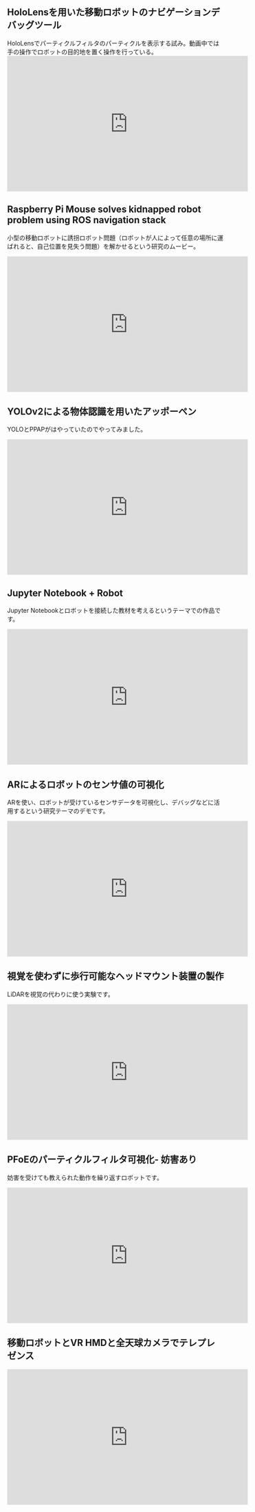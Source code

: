 <h2>HoloLensを用いた移動ロボットのナビゲーションデバッグツール</h2>
HoloLensでパーティクルフィルタのパーティクルを表示する試み。動画中では手の操作でロボットの目的地を置く操作を行っている。

<iframe src="https://www.youtube.com/embed/Kvja3ROYhB4" width="560" height="315" frameborder="0" allowfullscreen="allowfullscreen"></iframe>

<h2>Raspberry Pi Mouse solves kidnapped robot problem using ROS navigation stack</h2>

小型の移動ロボットに誘拐ロボット問題（ロボットが人によって任意の場所に運ばれると、自己位置を見失う問題）を解かせるという研究のムービー。

<iframe width="560" height="315" src="https://www.youtube.com/embed/ZaB9VDrkW28" frameborder="0" allow="accelerometer; autoplay; encrypted-media; gyroscope; picture-in-picture" allowfullscreen></iframe>

<h2>YOLOv2による物体認識を用いたアッポーペン</h2>

YOLOとPPAPがはやっていたのでやってみました。

<iframe width="560" height="315" src="https://www.youtube.com/embed/NnxcNu3dGdU" frameborder="0" allow="accelerometer; autoplay; encrypted-media; gyroscope; picture-in-picture" allowfullscreen></iframe>


<h2>Jupyter Notebook + Robot</h2>

Jupyter Notebookとロボットを接続した教材を考えるというテーマでの作品です。

<iframe width="560" height="315" src="https://www.youtube.com/embed/KiiLwgnJNnQ" frameborder="0" allow="accelerometer; autoplay; encrypted-media; gyroscope; picture-in-picture" allowfullscreen></iframe>

<h2>ARによるロボットのセンサ値の可視化</h2>

ARを使い、ロボットが受けているセンサデータを可視化し、デバッグなどに活用するという研究テーマのデモです。

<iframe width="560" height="315" src="https://www.youtube.com/embed/CPMrsBE1d30" frameborder="0" allow="accelerometer; autoplay; encrypted-media; gyroscope; picture-in-picture" allowfullscreen></iframe>

<h2>視覚を使わずに歩行可能なヘッドマウント装置の製作</h2>

LiDARを視覚の代わりに使う実験です。

<iframe width="560" height="315" src="https://www.youtube.com/embed/qUoPkOeB7qk" frameborder="0" allow="accelerometer; autoplay; encrypted-media; gyroscope; picture-in-picture" allowfullscreen></iframe>

<h2>PFoEのパーティクルフィルタ可視化- 妨害あり</h2>

妨害を受けても教えられた動作を繰り返すロボットです。

<iframe width="560" height="315" src="https://www.youtube.com/embed/exxJxSHOl-k" frameborder="0" allow="accelerometer; autoplay; encrypted-media; gyroscope; picture-in-picture" allowfullscreen></iframe>

<h2>移動ロボットとVR HMDと全天球カメラでテレプレゼンス</h2>

<iframe width="560" height="315" src="https://www.youtube.com/embed/46ishQiM4o0" frameborder="0" allow="accelerometer; autoplay; encrypted-media; gyroscope; picture-in-picture" allowfullscreen></iframe>

